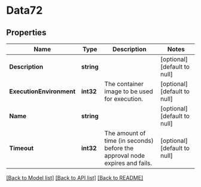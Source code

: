 # Data72

## Properties
Name | Type | Description | Notes
------------ | ------------- | ------------- | -------------
**Description** | **string** |  | [optional] [default to null]
**ExecutionEnvironment** | **int32** | The container image to be used for execution. | [optional] [default to null]
**Name** | **string** |  | [optional] [default to null]
**Timeout** | **int32** | The amount of time (in seconds) before the approval node expires and fails. | [optional] [default to null]

[[Back to Model list]](../README.md#documentation-for-models) [[Back to API list]](../README.md#documentation-for-api-endpoints) [[Back to README]](../README.md)


